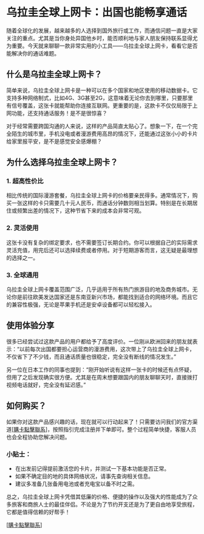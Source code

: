 # 乌拉圭全球上网卡：出国也能畅享通话

随着全球化的发展，越来越多的人选择到国外旅行或工作，而通信问题一直是大家关注的重点。尤其是当你身处异国他乡时，能否顺利地与家人朋友保持联系显得尤为重要。今天就来聊聊一款非常实用的小工具——乌拉圭全球上网卡，看看它是否能解决你的通话难题。

## 什么是乌拉圭全球上网卡？

简单来说，乌拉圭全球上网卡是一种可以在多个国家和地区使用的移动数据卡。它支持多种网络制式，比如4G、3G甚至2G，这意味着无论你去到哪里，只要那里有信号覆盖，这张卡就能帮助你连接互联网。更重要的是，这款卡不仅仅局限于上网功能，还支持通话服务！是不是很惊喜？

对于经常需要跨国沟通的人来说，这样的产品简直太贴心了。想象一下，在一个完全陌生的城市里，手机没电或者漫游费用高昂的情况下，还能通过这张小小的卡片给家里报平安，是不是感觉安全感爆棚？

## 为什么选择乌拉圭全球上网卡？

### 1. 超高性价比
相比传统的国际漫游套餐，乌拉圭全球上网卡的价格要亲民得多。通常情况下，购买一张这样的卡只需要几十元人民币，而通话分钟数则相当划算。特别是在长期居住或频繁出差的情况下，这种节省下来的成本会非常可观。

### 2. 灵活使用
这张卡没有复杂的绑定要求，也不需要签订长期合约。你可以根据自己的实际需求灵活充值，用完后还可以选择续费或者停用。对于短期游客而言，这无疑是最理想的选择之一。

### 3. 全球通用
乌拉圭全球上网卡覆盖范围广泛，几乎适用于所有热门旅游目的地及商务城市。无论你是前往欧美发达国家还是东南亚新兴市场，都能找到适合的网络环境。而且它的兼容性极强，无论是苹果手机还是安卓设备都可以轻松接入。

## 使用体验分享

很多已经尝试过这款产品的用户都给予了高度评价。一位刚从欧洲回来的朋友就表示：“以前每次出国都要担心运营商的漫游费用，这次带上了乌拉圭全球上网卡，不仅省下了不少钱，而且通话质量也很稳定，完全没有断线的情况发生。”

另一位在日本工作的同事也提到：“刚开始听说有这样一张卡的时候还有点怀疑，但用了之后发现确实很方便。尤其是在周末想要跟国内的朋友聊聊天时，直接拨打视频电话就好，完全没有延迟感。”

## 如何购买？

如果你对这款产品感兴趣的话，现在就可以行动起来了！只需要访问我们的官方渠道[[購卡點擊聯系](https://t.me/s/SXDXQF)]，按照指引完成注册并下单即可。整个过程简单快捷，客服人员也会全程协助您解决问题。

### 小贴士：
- 在出发前记得提前激活您的卡片，并测试一下基本功能是否正常。
- 如果不确定目的地的具体网络状况，请事先查询相关信息。
- 建议多准备几张备用电池或者充电宝以备不时之需。

总之，乌拉圭全球上网卡凭借其低廉的价格、便捷的操作以及强大的性能成为了众多旅客和商旅人士的最佳伴侣。不论是为了节约开支还是为了更自由地享受旅程，它都是值得信赖的好帮手！

[[購卡點擊聯系](https://t.me/s/SXDXQF)]